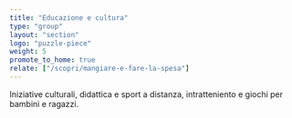 ```yaml
---
title: "Educazione e cultura"
type: "group"
layout: "section"
logo: "puzzle-piece"
weight: 5
promote_to_home: true
relate: ["/scopri/mangiare-e-fare-la-spesa"]
---
```


Iniziative culturali, didattica e sport a distanza, intratteniento e giochi per bambini e ragazzi.
